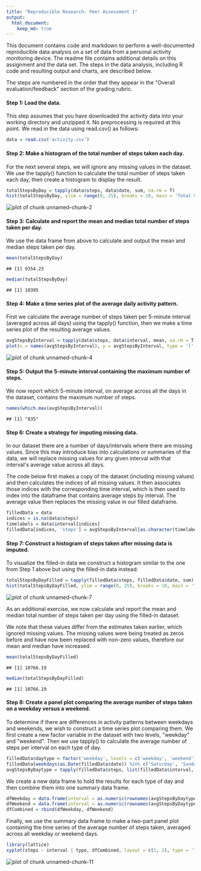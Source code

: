 ```yaml
---
title: "Reproducible Research: Peer Assessment 1"
output: 
  html_document:
    keep_md: true
---
```


This document contains code and markdown to perform a well-documented reproducible data analysis on a set of data from a personal activity monitoring device. The readme file contains additional details on this assignment and the data set. The steps in the data analysis, including R code and resulting output and charts, are described below.

The steps are numbered in the order that they appear in the "Overall evaluation/feedback" section of the grading rubric.

#### Step 1: Load the data.
This step assumes that you have downloaded the activity data into your working directory and unzipped it. No preprocessing is required at this point. We read in the data using read.csv() as follows:

```r
data = read.csv('activity.csv')
```

#### Step 2: Make a histogram of the total number of steps taken each day.
For the next several steps, we will ignore any missing values in the dataset. We use the tapply() function to calculate the total number of steps taken each day, then create a histogram to display the result.

```r
totalStepsByDay = tapply(data$steps, data$date, sum, na.rm = T)
hist(totalStepsByDay, ylim = range(0, 25), breaks = 10, main = 'Total Steps by Day', xlab = 'Number of Steps')
```

![plot of chunk unnamed-chunk-2](figure/unnamed-chunk-2-1.png) 

#### Step 3: Calculate and report the mean and median total number of steps taken per day.
We use the data frame from above to calculate and output the mean and median steps taken per day.

```r
mean(totalStepsByDay)
```

```
## [1] 9354.23
```

```r
median(totalStepsByDay)
```

```
## [1] 10395
```

#### Step 4: Make a time series plot of the average daily activity pattern.
First we calculate the average number of steps taken per 5-minute interval (averaged across all days) using the tapply() function, then we make a time series plot of the resulting average values.

```r
avgStepsByInterval = tapply(data$steps, data$interval, mean, na.rm = T)
plot(x = names(avgStepsByInterval), y = avgStepsByInterval, type = 'l', main = 'Average Daily Steps by Interval', xlab = 'Time', ylab = 'Number of Steps')
```

![plot of chunk unnamed-chunk-4](figure/unnamed-chunk-4-1.png) 

#### Step 5: Output the 5-minute interval containing the maximum number of steps.
We now report which 5-minute interval, on average across all the days in the dataset, contains the maximum number of steps.

```r
names(which.max(avgStepsByInterval))
```

```
## [1] "835"
```

#### Step 6: Create a strategy for imputing missing data.
In our dataset there are a number of days/intervals where there are missing values. Since this may introduce bias into calculations or summaries of the data, we will replace missing values for any given interval with that interval's average value across all days.

The code below first makes a copy of the dataset (including missing values) and then calculates the  indices of all missing values. It then associates those indices with the corresponding time interval, which is then used to index into the dataframe that contains average steps by interval. The average value then replaces the missing value in our filled dataframe.

```r
filledData = data
indices = is.na(data$steps)
timelabels = data$interval[indices]
filledData[indices, 'steps'] = avgStepsByInterval[as.character(timelabels)]
```

#### Step 7:  Construct a histogram of steps taken after missing data is imputed.
To visualize the filled-in data we construct a histogram similar to the one from Step 1 above but using the filled-in data instead:

```r
totalStepsByDayFilled = tapply(filledData$steps, filledData$date, sum)
hist(totalStepsByDayFilled, ylim = range(0, 25), breaks = 10, main = 'Total Steps by Day (Filled-in Data)', xlab = 'Number of Steps')
```

![plot of chunk unnamed-chunk-7](figure/unnamed-chunk-7-1.png) 

As an additional exercise, we now calculate and report the mean and median total number of steps taken per day using the filled-in dataset.

We note that these values differ from the estimates taken earlier, which ignored missing values. The missing values were being treated as zeros before and have now been replaced with non-zero values, therefore our mean and median have increased.

```r
mean(totalStepsByDayFilled)
```

```
## [1] 10766.19
```

```r
median(totalStepsByDayFilled)
```

```
## [1] 10766.19
```

#### Step 8: Create a panel plot comparing the average number of steps taken on a weekday versus a weekend.
To determine if there are differences in activity patterns between weekdays and weekends, we wish to construct a time series plot comparing them. We first create a new factor variable in the dataset with two levels, "weekday" and "weekend". Then we use tapply() to calculate the average number of steps per interval on each type of day.

```r
filledData$daytype = factor('weekday', levels = c('weekday', 'weekend'))
filledData[weekdays(as.Date(filledData$date)) %in% c('Saturday', 'Sunday'), 'daytype'] = as.factor('weekend')
avgStepsByDaytype = tapply(filledData$steps, list(filledData$interval, filledData$daytype), mean)
```

We create a new data frame to hold the results for each type of day and then combine them into one summary data frame.

```r
dfWeekday = data.frame(interval = as.numeric(rownames(avgStepsByDaytype)), steps = avgStepsByDaytype[, 'weekday'], type = factor('weekday', levels = c('weekday', 'weekend')))
dfWeekend = data.frame(interval = as.numeric(rownames(avgStepsByDaytype)), steps = avgStepsByDaytype[, 'weekend'], type = factor('weekend', levels = c('weekday', 'weekend')))
dfCombined = rbind(dfWeekday, dfWeekend)
```

Finally, we use the summary data frame to make a two-part panel plot containing the time series of the average number of steps taken, averaged across all weekday or weekend days.

```r
library(lattice)
xyplot(steps ~ interval | type, dfCombined, layout = c(1, 2), type = 'l')
```

![plot of chunk unnamed-chunk-11](figure/unnamed-chunk-11-1.png) 
